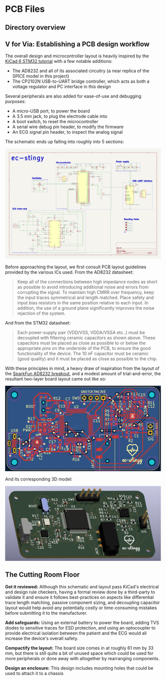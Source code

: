 # PCB Files
## Directory overview
## V for Via: Establishing a PCB design workflow
The overall design and microcontroller layout is heavily inspired by the [KiCad 6 STM32 tutorial](https://www.youtube.com/watch?v=aVUqaB0IMh4&pp=ygUNc3RtMzIga2ljYWQgNg%3D%3D) with a few notable additions:

- The AD8232 and all of its associated circuitry (a near replica of the SPICE model in this project)
- The CP2102N USB-to-UART bridge controller, which acts as both a voltage regulator and PC interface in this design

Several peripherals are also added for ease-of-use and debugging purposes:

- A micro-USB port, to power the board
- A 3.5 mm jack, to plug the electrode cable into
- A boot switch, to reset the microcontroller
- A serial wire debug pin header, to modify the firmware
- An ECG signal pin header, to inspect the analog signal

The schematic ends up falling into roughly into 5 sections:

![PCB Schematic](../docs/visuals/pcb_schematic.png)

Before approaching the layout, we first consult PCB layout guidelines provided by the various ICs used. From the AD8232 datasheet:

> Keep all of the connections between high impedance nodes as short as  possible to avoid introducing additional noise and errors from  corrupting the signal. To maintain high CMRR over frequency, keep the input traces  symmetrical and length matched. Place safety and input bias  resistors in the same position relative to each input. In addition,  the use of a ground plane significantly improves the noise rejection of the system.

And from the STM32 datasheet:

> Each power-supply pair (VDD/VSS, VDDA/VSSA etc..) must be decoupled with filtering  ceramic capacitors as shown above. These capacitors must be placed as close as possible to or below the appropriate pins on the underside of the PCB, to ensure the good functionality of the device. The 10 nF capacitor must be ceramic (good quality) and it must be placed as close as possible to the chip.

With these principles in mind, a heavy draw of inspiration from the layout of the [SparkFun AD8232 breakout](https://www.sparkfun.com/products/12650), and a modest amount of trial-and-error, the resultant two-layer board layout came out like so:

![PCB Layout](../docs/visuals/pcb_layout.png)

And its corresponding 3D model:

![3D PCB](../docs/visuals/pcb_3d.png)

## The Cutting Room Floor
**Get it reviewed:** Although this schematic and layout pass KiCad's electrical and design rule checkers, having a formal review done by a third-party to validate it and ensure it follows best-practices on aspects like differential trace length matching, passive component sizing, and decoupling capacitor layout would help avoid any potentially costly or time-consuming mistakes before submitting it to the manufacturer.

**Add safeguards:** Using an external battery to power the board, adding TVS diodes to sensitive traces for ESD protection, and using an optocoupler to provide electrical isolation between the patient and the ECG would all increase the device's overall safety.

**Compactify the layout:** The board size comes in at roughly 61 mm by 33 mm, but there is still quite a bit of unused space which could be used for more peripherals or done away with altogether by rearranging components.

**Design an enclosure:** This design includes mounting holes that could be used to attach it to a chassis